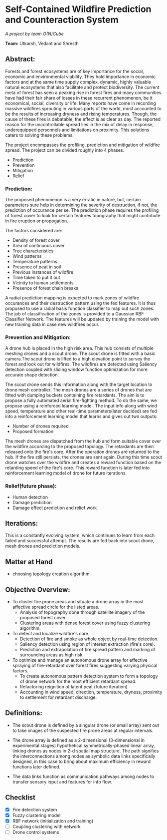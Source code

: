 # Self-Contained Wildfire Prediction and Counteraction System 
*A project by team O(N)Cube*

**Team:** Utkarsh, Vedant and Shresth 

## Abstract:
Forests and forest ecosystems are of key importance for the social, economic and environmental viability. They hold importance in economic factors and at the same time supply complex, dynamic, highly valuable natural ecosystems that also facilitate and protect
biodiversity.
The current meta of forest has seen a peaking rise in forest fires and many communities have had their fair share of losses in these recurrent phenomenon, be it economical, social, diversity or life. Many reports have come in recording massive wildfires sprouting in various parts of the world, most accounted to be the results of increasing dryness and rising temperatures. Though, the cause of these fires is debatable, the effect is as clear as day. The reported reason for the uncontrollable spread lies in the mix of delay in response, underequipped personnels and limitations on proximity. This solutions caters to solving these problems. 

The project encompasses the profiling, prediction and mitigation of wildfire spread. The project can be divided roughly into 4 phases.
- Prediction
- Prevention
- Mitigation
- Relief

### Prediction:
The proposed phenomenon is a very erratic in nature, but, certain parameters sure help in determining the severity of destruction, if not, the prediction of occurance per se. The prediction phase requires the profiling of forest cover to look for certain features topography that might contribute in fire eruption or propogation.

The factors considered are:
- Density of forest cover
- Area of continuous cover
- Tree characteristics
- Wind patterns
- Temperature patterns
- Presence of peat in soil
- Previous instances of wildfire
- Time taken to put it out
- Vicinity to human settlements
- Presence of forest chain breaks

A radial prediction mapping is expected to mark zones of wildfire occurances and their destruction pattern using the fed features. It is thus proposed to use a radial basis function classifier to map out such zones. The job of classification of the zones is provided to a Gaussian RBF Classifier Network. The features will be updated by training the model with new training data in case new wildfires occur.

### Prevention and Mitigation:
A drone hub is placed in the high risk area. This hub consists of multiple meshing drones and a scout drone. The scout drone is fitted with a basic camera.The scout drone is lifted to a high elevation point to survey the forest and look out for wildfires. The wildfires are detected using Saliency detection coupled with sliding window function optimization for more accurate shape detection.

The scout drone sends this information along with the target location to drone mesh controller. The mesh drones are a series of drones that are fitted with dumping buckets containing fire retardants. The aim is to propose a fully automated aerial fire-fighting method. To do the same, we propose using a reinforced learning model. The input info along with wind speed, temperature and other real-time parameters(later decided) are fed into a reinforcement learning model that learns and gives out two outputs:
- Number of drones required
- Proposed formation

The mesh drones are dispatched from the hub and form suitable cover over the wildfire according to the proposed topology. The retardants are then released onto the fire's core. After the operation drones are returned to the hub. If the fire still persists, the drones are sent again. During this time scout drone watches over the wildfire and creates a reward function based on the retarding speed of the fire's core. This reward function is later fed into reinforcement learning model of drone for future iterations.

### Relief(future phase):
- Human detection
- Damage prediction
- Damage effect prediction and relief work

## Iterations:
This is a constantly evolving system, which continues to learn from each failed and successful attempt. The results are fed back into scout drone, mesh drones and prediction models.

## Matter at Hand
- choosing topology creation algorithm

## Objective Overview:
- To cluster fire prone areas and situate a drone array in the most affective spread circle for the listed areas.
  - Analysis of topography done through satellite imagery of the proposed forest cover.
  - Clustering areas with dense forest cover using fuzzy clustering algorithm.
- To detect and localize wildfire's core.
  - Detection of fire and smoke as whole object by real-time detection.
  - Saliency detection using region of interest extraction (fire's core).
  - Prediction and extrapolation of fire spread pattern and marking of surrounding areas as high risk.
- To optimize and manage an autonomous drone array for effective spraying of fire-retardant over forest fires suggesting varying physical factors.
  - To create autonomous pattern detection system to form a topology of drone network for the most efficient retardant spread.
  - Refactoring reignition of latent peat (future iteration)
  - Accounting in wind speed, direction, temperature, dryness, proximity to settlement for retardant discharge.

## Definitions:
- The scout drone is defined by a singular drone (or small array) sent out to take images of the suspected fire prone areas at regular intervals.

- The drone array is defined as a 2-dimensional (3-dimensional in experimental stages) hypothetical symmetrically-phased linear array, linking drones as nodes in 2-d spatial map structure. The path signifies the interconnections among nodes as symbolic data links specifically designed, in this case to bring about maximum efficiency in reward functions later defined.

- The data links function as communication pathways among nodes to transfer sensory input and features for info flow.


## Checklist
- [x] Fire detection system
- [x] Fuzzy clustering model
- [x] RBF network (initialization and training)
- [ ] Coupling clustering with network
- [ ] Drone control systems
